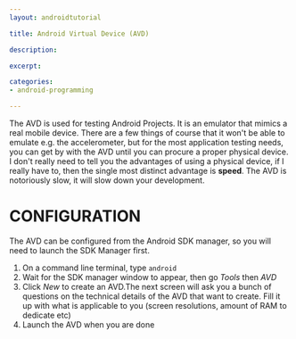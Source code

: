 ```yaml
---
layout: androidtutorial

title: Android Virtual Device (AVD)

description: 

excerpt: 

categories:
- android-programming

---
```



The AVD is used for testing Android Projects. It is an emulator that mimics a real mobile device. There are a few things of course that it won't be able to emulate e.g. the accelerometer, but for the most application testing needs, you can get by with the AVD until you can procure a proper physical device. I don't really need to tell you the advantages of using a physical device, if I really have to, then the single most distinct advantage is **speed**. The AVD is notoriously slow, it will slow down your development.


# CONFIGURATION

The AVD can be configured from the Android SDK manager, so you will need to launch the SDK Manager first.

1. On a command line terminal, type <code class="codeblock">android</code>
2. Wait for the SDK manager window to appear, then go *Tools* then *AVD*
3. Click *New* to create an AVD.The next screen will ask you a bunch of questions on the technical details of the AVD that want to create. Fill it up with what is applicable to you (screen resolutions, amount of RAM to dedicate etc)
4. Launch the AVD when you are done


